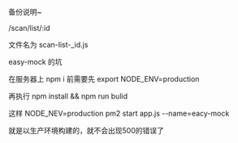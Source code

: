 备份说明~

/scan/list/:id

文件名为 scan-list-_id.js

easy-mock 的坑

在服务器上 npm i 前需要先 export NODE_ENV=production

再执行 npm install && npm run bulid

这样 NODE_NEV=production pm2 start app.js --name=eacy-mock

就是以生产环境构建的，就不会出现500的错误了
